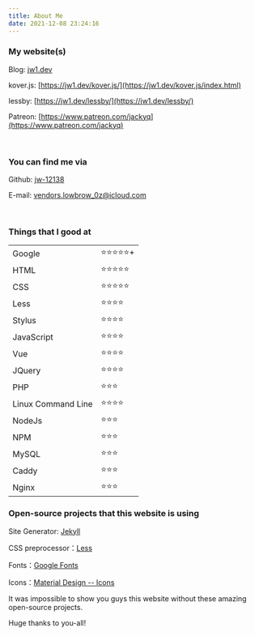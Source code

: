 ```yaml
---
title: About Me
date: 2021-12-08 23:24:16
---
```


### My website(s)

Blog: [jw1.dev](https://jw1.dev)

kover.js: [https://jw1.dev/kover.js/](https://jw1.dev/kover.js/index.html)

lessby: [https://jw1.dev/lessby/](https://jw1.dev/lessby/)

Patreon: [https://www.patreon.com/jackyq](https://www.patreon.com/jackyq)

<br>

### You can find me via

Github: [jw-12138](https://github.com/jw-12138)

E-mail: [vendors.lowbrow_0z@icloud.com](mailto:vendors.lowbrow_0z@icloud.com)

<br>

### Things that I good at

<table class="about_table">
  <tr>
    <td>Google</td>
    <td>⭐⭐⭐⭐⭐+</td>
  </tr>
  <tr>
    <td>HTML</td>
    <td>⭐⭐⭐⭐⭐</td>
  </tr>
  <tr>
    <td>CSS</td>
    <td>⭐⭐⭐⭐⭐</td>
  </tr>
  <tr>
    <td>Less</td>
    <td>⭐⭐⭐⭐</td>
  </tr>
  <tr>
    <td>Stylus</td>
    <td>⭐⭐⭐⭐</td>
  </tr>
  <tr>
    <td>JavaScript</td>
    <td>⭐⭐⭐⭐</td>
  </tr>
  <tr>
    <td>Vue</td>
    <td>⭐⭐⭐⭐</td>
  </tr>
  <tr>
    <td>JQuery</td>
    <td>⭐⭐⭐⭐</td>
  </tr>
  <tr>
    <td>PHP</td>
    <td>⭐⭐⭐</td>
  </tr>
  <tr>
    <td>Linux Command Line</td>
    <td>⭐⭐⭐⭐</td>
  </tr>
  <tr>
    <td>NodeJs</td>
    <td>⭐⭐⭐</td>
  </tr>
  <tr>
    <td>NPM</td>
    <td>⭐⭐⭐</td>
  </tr>
  <tr>
    <td>MySQL</td>
    <td>⭐⭐⭐</td>
  </tr>
  <tr>
    <td>Caddy</td>
    <td>⭐⭐⭐</td>
  </tr>
  <tr>
    <td>Nginx</td>
    <td>⭐⭐⭐</td>
  </tr>
</table>

### Open-source projects that this website is using

Site Generator: [Jekyll](https://jekyllrb.com/)

CSS preprocessor：[Less](http://lesscss.org/)

Fonts：[Google Fonts](https://fonts.google.com/)

Icons：[Material Design -- Icons](https://material.io/resources/icons/?style=round)

It was impossible to show you guys this website without these amazing open-source projects.

Huge thanks to you-all!

